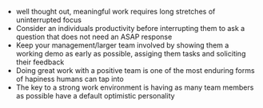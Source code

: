 - well thought out, meaningful work requires long stretches of uninterrupted focus
- Consider an individuals productivity before interrupting them to ask a question that does not need an ASAP response
- Keep your management/larger team involved by showing them a working demo as early as possible, assiging them tasks and soliciting their feedback
- Doing great work with a positive team is one of the most enduring forms of hapiness humans can tap into
- The key to a strong work environment is having as many team members as possible have a default optimistic personality